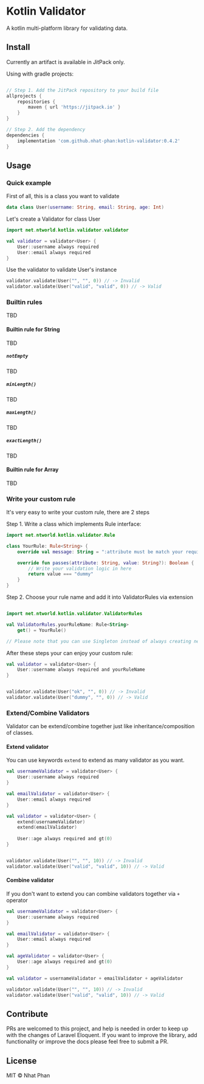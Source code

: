 # Kotlin Validator

A kotlin multi-platform library for validating data.

## Install

Currently an artifact is available in JitPack only.

Using with gradle projects:

```groovy

// Step 1. Add the JitPack repository to your build file
allprojects {
    repositories {
        maven { url 'https://jitpack.io' }
    }
}

// Step 2. Add the dependency
dependencies {
    implementation 'com.github.nhat-phan:kotlin-validator:0.4.2'
}

```

## Usage

### Quick example

First of all, this is a class you want to validate

```kotlin
data class User(username: String, email: String, age: Int)
```

Let's create a Validator for class User 

```kotlin
import net.ntworld.kotlin.validator.validator

val validator = validator<User> {
    User::username always required
    User::email always required
}
```

Use the validator to validate User's instance

```kotlin
validator.validate(User("", "", 0)) // -> Invalid
validator.validate(User("valid", "valid", 0)) // -> Valid
```

### Builtin rules
TBD

#### Builtin rule for String
TBD

##### `notEmpty`
TBD

##### `minLength()`
TBD

##### `maxLength()`
TBD

##### `exactLength()`
TBD

#### Builtin rule for Array
TBD

### Write your custom rule

It's very easy to write your custom rule, there are 2 steps

Step 1. Write a class which implements Rule interface:

```kotlin
import net.ntworld.kotlin.validator.Rule

class YourRule: Rule<String> {
    override val message: String = ":attribute must be match your requirement" 

    override fun passes(attribute: String, value: String?): Boolean {
        // Write your validation logic in here
        return value === "dummy"
    }
}
```

Step 2. Choose your rule name and add it into ValidatorRules via extension

```kotlin

import net.ntworld.kotlin.validator.ValidatorRules

val ValidatorRules.yourRuleName: Rule<String>
    get() = YourRule()

// Please note that you can use Singleton instead of always creating new YourRule instance 
```

After these steps your can enjoy your custom rule:

```kotlin
val validator = validator<User> {
    User::username always required and yourRuleName
}


validator.validate(User("ok", "", 0)) // -> Invalid
validator.validate(User("dummy", "", 0)) // -> Valid
```

### Extend/Combine Validators

Validator can be extend/combine together just like inheritance/composition of classes.

#### Extend validator

You can use keywords `extend` to extend as many validator as you want.

```kotlin
val usernameValidator = validator<User> {
    User::username always required
}

val emailValidator = validator<User> {
    User::email always required
}

val validator = validator<User> {
    extend(usernameValidator)
    extend(emailValidator)
    
    User::age always required and gt(0)
}


validator.validate(User("", "", 10)) // -> Invalid
validator.validate(User("valid", "valid", 10)) // -> Valid
```

#### Combine validator

If you don't want to extend you can combine validators together via `+` operator

```kotlin
val usernameValidator = validator<User> {
    User::username always required
}

val emailValidator = validator<User> {
    User::email always required
}

val ageValidator = validator<User> {
    User::age always required and gt(0)
}

val validator = usernameValidator + emailValidator + ageValidator

validator.validate(User("", "", 10)) // -> Invalid
validator.validate(User("valid", "valid", 10)) // -> Valid
```

## Contribute

PRs are welcomed to this project, and help is needed in order to keep up with the changes of Laravel Eloquent. 
If you want to improve the library, add functionality or improve the docs please feel free to submit a PR.

## License

MIT © Nhat Phan
